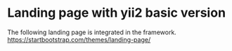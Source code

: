 # Landing page with yii2 basic version

The following landing page is integrated in the framework.
https://startbootstrap.com/themes/landing-page/
